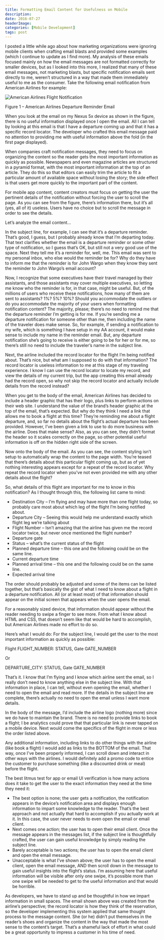 ```yaml
---
title: Formatting Email Content for Usefulness on Mobile
description: 
date: 2016-07-27
headerImage: 
categories: [Mobile Development]
tags: post
---
```


I posted a little while ago about how marketing organizations were ignoring mobile clients when crafting email blasts and provided some examples (which I continue to update as I find more). My analysis of these emails focused mainly on how the email messages are not formatted correctly for smaller devices, but as I looked into this more, I realized that many of these email messages, not marketing blasts, but specific notification emails sent directly to me, weren’t structured in a way that made them immediately useful to me as the consumer. Take the following email notification from American Airlines for example:

![American Airlines Flight Notification](images/stories/2016/email-formatting-for-use-640.png) 

Figure 1 – American Airlines Departure Reminder Email

When you look at the email on my Nexus 5x device as shown in the figure, there is no useful information displayed once I open the email. All I can tell by looking at this email is that I have a departure coming up and that it has a specific record locator. The developer who crafted this email message paid no attention to providing me with useful information above the fold (in the first page displayed).

When companies craft notification messages, they need to focus on organizing the content so the reader gets the most important information as quickly as possible. Newspapers and even magazine articles are structured in a pyramid format, with the most important information at the top of an article. They do this so that editors can easily trim the article to fit a particular amount of available space without losing the story; the side effect is that users get more quickly to the important part of the content.

For mobile app content, content creators must focus on getting the user the pertinent details of the notification without forcing the user to scroll the page. As you can see from the figure, there’s information there, but it’s all (yes, all of it) useless. Users have no choice but to scroll the message in order to see the details.

Let’s analyze the email content…

In the subject line, for example, I can see that it’s a departure reminder. That’s good, I guess, but I probably already know that I’m departing today. That text clarifies whether the email is a departure reminder or some other type of notification, so I guess that’s OK, but still not a very good use of the space. Next they tell me it’s a reminder for, well, me. This email was sent to my personal inbox, who else would the reminder be for? Why do they have to inform me that the reminder is for John Wargo when they know they sent the reminder to John Wargo’s email account?

Now, I recognize that some executives have their travel managed by their assistants, and those assistants may cover multiple executives, so letting me know who the reminder is for, in that case, might be useful. But, of the millions of users who receive these notifications, how many of them are sent to assistants? 1%? 5%? 10%? Should you accommodate the outliers or do you accommodate the majority of your users when formatting notification content? The majority, please; there’s no need to remind me that the departure reminder I’m getting is for me. If you’re sending me a departure notification for someone other than me, then including the name of the traveler does make sense. So, for example, if sending a notification to my wife, which is something I have setup in my AA account, it would make sense to include my name in the reminder email. But, any departure notification she’s going to receive is either going to be for her or for me, so there’s still no need to include the traveler’s name in the subject line.

Next, the airline included the record locator for the flight I’m being notified about. That’s nice, but what am I supposed to do with that information? The record locator is useless information to me at this stage of my traveling experience. I know I can use the record locator to locate my record, and view the details of my current trip, but the app creating this email already had the record open, so why not skip the record locator and actually include details from the record instead?

When you get to the body of the email, American Airlines has decided to include a header graphic that has their logo, plus links to perform actions on their web site. I understand the value of the brand’s header graphic at the top of the email, that’s expected. But why do they think I need a link that allows me to book a flight at this time? They’re reminding me about a flight departure, and, so far no details about the flight’s actual departure has been provided. However, I’ve been given a link to use to do more business with the airline. Does that make sense? Also, as you can see, they didn’t format the header so it scales correctly on the page, so other potential useful information is off on the hidden right side of the screen.

Now onto the body of the email. As you can see, the content styling isn’t setup to automatically wrap the content to the page width. You’re teased that there’s details about this particular flight coming up, but as of yet nothing interesting appears except for a repeat of the record locator. Why repeat the record locator when you’ve not even provided me with any other details about the flight?

So, what details of this flight are important for me to know in this notification? As I thought through this, the following list came to mind:

*   Destination City – I’m flying and may have more than one flight today, so probably care most about which leg of the flight I’m being notified about.
*   Departure City – Seeing this would help me understand exactly which flight leg we’re talking about
*   Flight Number – Isn’t amazing that the airline has given me the record locator twice, but never once mentioned the flight number?
*   Departure gate
*   Status – what’s the current status of the flight
*   Planned departure time – this one and the following could be on the same line.
*   Current departure time
*   Planned arrival time – this one and the following could be on the same line.
*   Expected arrival time

The order should probably be adjusted and some of the items can be listed together, but that’s basically the gist of what I need to know about a flight in a departure notification. All (or at least most) of that information should appear on the initial screen that appears when the user opens the email.

For a reasonably sized device, that information should appear without the reader needing to swipe a finger to see more. From what I know about HTML and CSS, that doesn’t seem like that would be hard to accomplish, but American Airlines made no effort to do so.

Here’s what I would do: For the subject line, I would get the user to the most important information as quickly as possible:

Flight FLIGHT\_NUMBER: STATUS, Gate GATE\_NUMBER

Or

DEPARTURE\_CITY: STATUS, Gate GATE\_NUMBER

That’s it. I know that I’m flying and I know which airline sent the email, so I really don’t need to know anything else in the subject line. With that information in place, I can tell, without even opening the email, whether I need to open the email and read more. If the details in the subject line are complete, there’s actually no need to open the email unless I want more details.

In the body of the message, I’d include the airline logo (nothing more) since we do have to maintain the brand. There is no need to provide links to book a flight; I be analytics could prove that that particular link is never tapped on a mobile device. Next would come the specifics of the flight in more or less the order listed above.

Any additional information, including links to do other things with the airline (like book a flight) I would add as links to the BOTTOM of the email. That way, once I’ve been properly informed, I can scroll down and interact in other ways with the airlines. I would definitely add a promo code to entice the customer to purchase something (like a discounted drink or meal) before the flight.

The best litmus test for app or email UI verification is how many actions does it take to get the user to the exact information they need at the time they need it:

*   The best option is none; the user gets a notification, the notification appears in the device’s notification area and displays enough information to impart some knowledge to the reader. That’s the best approach and not actually that hard to accomplish if you actually work at it. In this case, the user never needs to even open the email or email client.
*   Next comes one action; the user has to open their email client. Once the message appears in the messages list, if the subject line is thoughtfully crafted, the user can gain useful knowledge by simply reading the subject line.
*   Barely acceptable is two actions; the user has to open the email client and open the email message.
*   Unacceptable is what I’ve shown above; the user has to open the email client, open the email message, AND then scroll down in the message to gain useful insights into the flight’s status. I’m assuming here that useful information will be visible after only one swipe, it’s possible more than one swipe will be needed to get to the useful information and that would be horrible.

As developers, we have to stand up and be thoughtful in how we impart information in small spaces. The email shown above was created from the airline’s perspective; the record locator is how they think of the reservation, so the developer implementing this system applied that same thought process to the message content. She (or he) didn’t put themselves in the reader’s shoes and organize the content in the way that made the most sense to the content’s target. That’s a shameful lack of effort in what could be a great opportunity to impress a customer in his time of need.